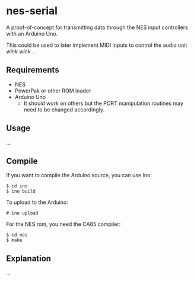 # nes-serial #

A proof-of-concept for transmitting data through the NES input controllers with
an Arduino Uno.

This could be used to later implement MIDI inputs to control the audio unit
*wink* *wink* ...

## Requirements ##

* NES
* PowerPak or other ROM loader
* Arduino Uno
  - It should work on others but the PORT manipulation routines may need to be
    changed accordingly.

## Usage ##

...

## Compile ##

If you want to compile the Arduino source, you can use Ino:

    $ cd ino
    $ ino build

To upload to the Arduino:

    # ino upload

For the NES rom, you need the CA65 compiler:

    $ cd nes
    $ make

## Explanation ##

...
